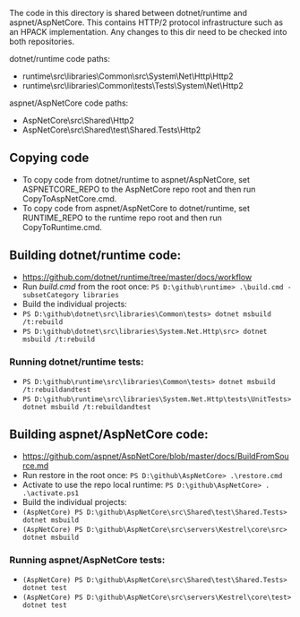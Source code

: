 The code in this directory is shared between dotnet/runtime and aspnet/AspNetCore. This contains HTTP/2 protocol infrastructure such as an HPACK implementation. Any changes to this dir need to be checked into both repositories.

dotnet/runtime code paths:
- runtime\src\libraries\Common\src\System\Net\Http\Http2
- runtime\src\libraries\Common\tests\Tests\System\Net\Http2

aspnet/AspNetCore code paths:
- AspNetCore\src\Shared\Http2
- AspNetCore\src\Shared\test\Shared.Tests\Http2

## Copying code
- To copy code from dotnet/runtime to aspnet/AspNetCore, set ASPNETCORE_REPO to the AspNetCore repo root and then run CopyToAspNetCore.cmd.
- To copy code from aspnet/AspNetCore to dotnet/runtime, set RUNTIME_REPO to the runtime repo root and then run CopyToRuntime.cmd.

## Building dotnet/runtime code:
- https://github.com/dotnet/runtime/tree/master/docs/workflow
- Run *build.cmd* from the root once: `PS D:\github\runtime> .\build.cmd -subsetCategory libraries`
- Build the individual projects:
- `PS D:\github\dotnet\src\libraries\Common\tests> dotnet msbuild /t:rebuild`
- `PS D:\github\dotnet\src\libraries\System.Net.Http\src> dotnet msbuild /t:rebuild`

### Running dotnet/runtime tests:
- `PS D:\github\runtime\src\libraries\Common\tests> dotnet msbuild /t:rebuildandtest`
- `PS D:\github\runtime\src\libraries\System.Net.Http\tests\UnitTests> dotnet msbuild /t:rebuildandtest`

## Building aspnet/AspNetCore code:
- https://github.com/aspnet/AspNetCore/blob/master/docs/BuildFromSource.md
- Run restore in the root once: `PS D:\github\AspNetCore> .\restore.cmd`
- Activate to use the repo local runtime: `PS D:\github\AspNetCore> . .\activate.ps1`
- Build the individual projects:
- `(AspNetCore) PS D:\github\AspNetCore\src\Shared\test\Shared.Tests> dotnet msbuild`
- `(AspNetCore) PS D:\github\AspNetCore\src\servers\Kestrel\core\src> dotnet msbuild`

### Running aspnet/AspNetCore tests:
- `(AspNetCore) PS D:\github\AspNetCore\src\Shared\test\Shared.Tests> dotnet test`
- `(AspNetCore) PS D:\github\AspNetCore\src\servers\Kestrel\core\test> dotnet test`
